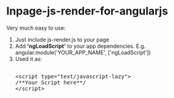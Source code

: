 # Inpage-js-render-for-angularjs
Very much easy to use:<br/>
<ol>
<li>
Just include js-render.js to your page
</li>
<li>
Add <strong>'ngLoadScript'</strong> to your app dependencies. E.g. angular.module('YOUR_APP_NAME', ['ngLoadScript'])
</li>
<li>
Used it as: <br/>
 <xmp>
<script type="text/javascript-lazy">
/**Your Script here**/
</script>
 </xmp>
</li>
</ol>
